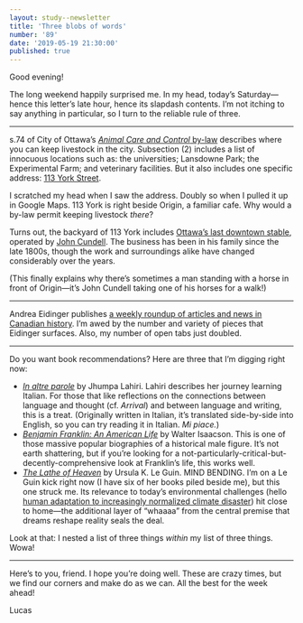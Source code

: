 ```yaml
---
layout: study--newsletter
title: 'Three blobs of words'
number: '89'
date: '2019-05-19 21:30:00'
published: true
---
```


Good evening!

The long weekend happily surprised me. In my head, today’s Saturday—hence this letter’s late hour, hence its slapdash contents. I’m not itching to say anything in particular, so I turn to the reliable rule of three.

---

s.74 of City of Ottawa’s [_Animal Care and Control_ by-law](https://ottawa.ca/en/animal-care-and-control-law-no-2003-77#part-vi-livestock-pigeons-rabbits) describes where you can keep livestock in the city. Subsection (2) includes a list of innocuous locations such as: the universities; Lansdowne Park; the Experimental Farm; and veterinary facilities. But it also includes one specific address: [113 York Street](https://goo.gl/maps/fbb3uBg9YXaDqwUd8).

I scratched my head when I saw the address. Doubly so when I pulled it up in Google Maps. 113 York is right beside Origin, a familiar cafe. Why would a by-law permit keeping livestock _there_?

Turns out, the backyard of 113 York includes [Ottawa’s last downtown stable](https://apt613.ca/the-history-of-the-byward-market-lives-on-at-cundell-stables/), operated by [John Cundell](https://ottawasun.com/2013/09/29/a-nag-from-the-horseman-about-the-byward-market/wcm/eb600c28-e5e9-4434-8cd3-f3377f7aaa86). The business has been in his family since the late 1800s, though the work and surroundings alike have changed considerably over the years.

(This finally explains why there’s sometimes a man standing with a horse in front of Origin—it’s John Cundell taking one of his horses for a walk!)

---

Andrea Eidinger publishes [a weekly roundup of articles and news in Canadian history](https://www.unwrittenhistories.com/category/roundup/). I’m awed by the number and variety of pieces that Eidinger surfaces. Also, my number of open tabs just doubled.

---

Do you want book recommendations? Here are three that I’m digging right now:

- [_In altre parole_](https://www.goodreads.com/book/show/25614298-in-other-words) by Jhumpa Lahiri. Lahiri describes her journey learning Italian. For those that like reflections on the connections between language and thought (cf. _Arrival_) and between language and writing, this is a treat. (Originally written in Italian, it’s translated side-by-side into English, so you can try reading it in Italian. _Mi piace._)
- [_Benjamin Franklin: An American Life_](https://www.goodreads.com/book/show/10883.Benjamin_Franklin) by Walter Isaacson. This is one of those massive popular biographies of a historical male figure. It’s not earth shattering, but if you’re looking for a not-particularly-critical-but-decently-comprehensive look at Franklin’s life, this works well.
- [_The Lathe of Heaven_](https://www.goodreads.com/book/show/59924.The_Lathe_of_Heaven?from_search=true) by Ursula K. Le Guin. MIND BENDING. I’m on a Le Guin kick right now (I have six of her books piled beside me), but this one struck me. Its relevance to today’s environmental challenges (hello [human adaptation to increasingly normalized climate disaster](https://www.cbc.ca/news/canada/montreal/quebec-flooding-future-1.5107822)) hit close to home—the additional layer of “whaaaa” from the central premise that dreams reshape reality seals the deal.

Look at that: I nested a list of three things _within_ my list of three things. Wowa!

---

Here’s to you, friend. I hope you’re doing well. These are crazy times, but we find our corners and make do as we can. All the best for the week ahead!

Lucas
